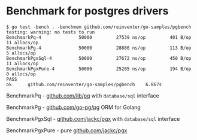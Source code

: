 # Benchmark for postgres drivers

```
$ go test -bench . -benchmem github.com/reinventer/go-samples/pgbench
testing: warning: no tests to run
BenchmarkPq-4        	   50000	     27539 ns/op	     401 B/op	      11 allocs/op
BenchmarkPg-4        	   50000	     28886 ns/op	     113 B/op	       5 allocs/op
BenchmarkPgxSql-4    	   50000	     27672 ns/op	     450 B/op	      11 allocs/op
BenchmarkPgxPure-4   	   50000	     25205 ns/op	     194 B/op	       0 allocs/op
PASS
ok  	github.com/reinventer/go-samples/pgbench	6.867s
```

BenchmarkPq - [github.com/lib/pq](https://github.com/lib/pq/) with `database/sql` interface

BenchmarkPg - [github.com/go-pg/pg](https://github.com/go-pg/pg) ORM for Golang

BenchmarkPgxSql - [github.com/jackc/pgx](https://github.com/jackc/pgx) with `database/sql` interface

BenchmarkPgxPure - pure [github.com/jackc/pgx](https://github.com/jackc/pgx)
